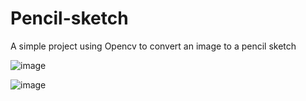 # Pencil-sketch

A simple project using Opencv to convert an image to a pencil sketch



![image](https://user-images.githubusercontent.com/84712503/181462031-37aa19e8-860c-4c31-b001-1c6ab5a31339.png)

![image](https://user-images.githubusercontent.com/84712503/181461643-e3f928fe-b6d5-4447-9fdc-5389b1b29349.png)


